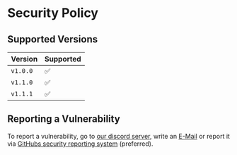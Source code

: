 # Security Policy

## Supported Versions

| Version  | Supported          |
| -------- | ------------------ |
| `v1.0.0` | :white_check_mark: |
| `v1.1.0` | :white_check_mark: |
| `v1.1.1` | :white_check_mark: |

## Reporting a Vulnerability

To report a vulnerability, go to [our discord server](https://discord.gg/JVyyDukQqV), write an
[E-Mail](mailto:elbe.dev.plaq@gmail.com) or report it via
[GitHubs security reporting system](https://github.com/ElBe-Development/localizer-rs/security/advisories/new)
(preferred).
